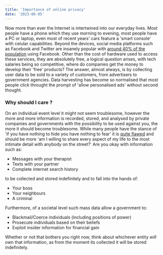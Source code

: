 ```yaml
---
title: 'Importance of online privacy'
date: '2023-06-05'
---
```


Now more than ever the Internet is intertwined into our everyday lives. Most people have a phone which they use morning to evening, most people have a PC or laptop, even most of recent years' cars feature a 'smart console' with celular capabilities. Beyond the devices, social media platforms such as Facebook and Twitter are insanely popular with [around 40% of the population](https://www.businessinsider.com/meta-facebook-apps-used-half-world-population-earnings-mark-zuckerberg-2023-7?r=US&IR=T) using Facebook. Other than the cost of hardware used to access these services, they are absolutely free, a logical question arises, with tech salaries being so competitive, where do companies get the money to develop their 'free' products? The answer, almost always, is by collecting user data to be sold to a variety of customers, from advertisers to government agencies. Data harvesting has become so normalised that most people click throught the prompt of 'allow personalised ads' without second thought. 


### Why should I care ?
On an individual event level it might not seem troublesome, however the more and more information is recorded, stored, and analysed by private companies and governments with the possibility to be used against you, the more it should become troublesome. While many people have the stance of 'if you have nothing to hide you have nothing to fear' it is [quite flawed](https://papers.ssrn.com/sol3/papers.cfm?abstract_id=998565&) and should be more 'am I willing to share every aspect of my life to the most intimate detail with anybody on the street?' Are you okay with information such as:

- Messages with your therapist
- Texts with your partner
- Complete internet search history

to be collected and stored indefinitely and to fall into the hands of:

- Your boss
- Your neighbours 
- A criminal

Furthermore, of a societal level such mass data allow a government to:
- Blackmail/Coerce individuals (including positions of power)
- Prosecute individuals based on their beliefs
- Exploit insider  information for financial gain

Whether or not that bothers you right now, think about whichever entity *will* own that information, as from the moment its collected it will be stored indefinitely.



